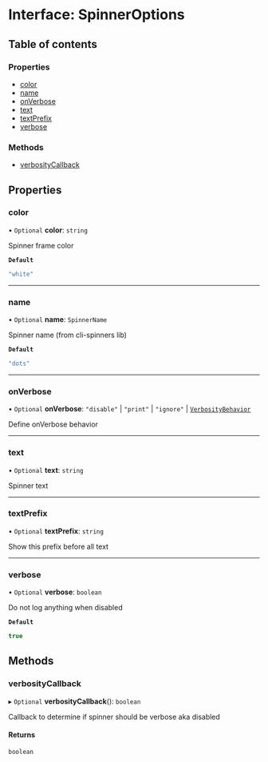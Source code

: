 # Interface: SpinnerOptions

## Table of contents

### Properties

- [color](SpinnerOptions.md#color)
- [name](SpinnerOptions.md#name)
- [onVerbose](SpinnerOptions.md#onverbose)
- [text](SpinnerOptions.md#text)
- [textPrefix](SpinnerOptions.md#textprefix)
- [verbose](SpinnerOptions.md#verbose)

### Methods

- [verbosityCallback](SpinnerOptions.md#verbositycallback)

## Properties

### color

• `Optional` **color**: `string`

Spinner frame color

**`Default`**

```ts
"white"
```

___

### name

• `Optional` **name**: `SpinnerName`

Spinner name (from cli-spinners lib)

**`Default`**

```ts
"dots"
```

___

### onVerbose

• `Optional` **onVerbose**: ``"disable"`` \| ``"print"`` \| ``"ignore"`` \| [`VerbosityBehavior`](../enums/VerbosityBehavior.md)

Define onVerbose behavior

___

### text

• `Optional` **text**: `string`

Spinner text

___

### textPrefix

• `Optional` **textPrefix**: `string`

Show this prefix before all text

___

### verbose

• `Optional` **verbose**: `boolean`

Do not log anything when disabled

**`Default`**

```ts
true
```

## Methods

### verbosityCallback

▸ `Optional` **verbosityCallback**(): `boolean`

Callback to determine if spinner should be verbose aka disabled

#### Returns

`boolean`
